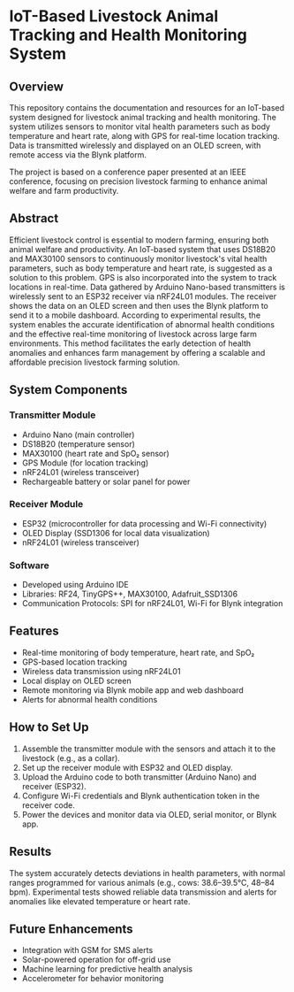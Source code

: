 <xaiArtifact artifact_id="98a651c8-8556-45d7-8090-f2bd65e06474" artifact_version_id="7135d2e6-3d7a-470c-9bc0-ba2f0904370c" title="README.md" contentType="text/markdown">

# IoT-Based Livestock Animal Tracking and Health Monitoring System

## Overview
This repository contains the documentation and resources for an IoT-based system designed for livestock animal tracking and health monitoring. The system utilizes sensors to monitor vital health parameters such as body temperature and heart rate, along with GPS for real-time location tracking. Data is transmitted wirelessly and displayed on an OLED screen, with remote access via the Blynk platform.

The project is based on a conference paper presented at an IEEE conference, focusing on precision livestock farming to enhance animal welfare and farm productivity.

## Abstract
Efficient livestock control is essential to modern farming, ensuring both animal welfare and productivity. An IoT-based system that uses DS18B20 and MAX30100 sensors to continuously monitor livestock's vital health parameters, such as body temperature and heart rate, is suggested as a solution to this problem. GPS is also incorporated into the system to track locations in real-time. Data gathered by Arduino Nano-based transmitters is wirelessly sent to an ESP32 receiver via nRF24L01 modules. The receiver shows the data on an OLED screen and then uses the Blynk platform to send it to a mobile dashboard. According to experimental results, the system enables the accurate identification of abnormal health conditions and the effective real-time monitoring of livestock across large farm environments. This method facilitates the early detection of health anomalies and enhances farm management by offering a scalable and affordable precision livestock farming solution.

## System Components
### Transmitter Module
- Arduino Nano (main controller)
- DS18B20 (temperature sensor)
- MAX30100 (heart rate and SpO₂ sensor)
- GPS Module (for location tracking)
- nRF24L01 (wireless transceiver)
- Rechargeable battery or solar panel for power

### Receiver Module
- ESP32 (microcontroller for data processing and Wi-Fi connectivity)
- OLED Display (SSD1306 for local data visualization)
- nRF24L01 (wireless transceiver)

### Software
- Developed using Arduino IDE
- Libraries: RF24, TinyGPS++, MAX30100, Adafruit_SSD1306
- Communication Protocols: SPI for nRF24L01, Wi-Fi for Blynk integration

## Features
- Real-time monitoring of body temperature, heart rate, and SpO₂
- GPS-based location tracking
- Wireless data transmission using nRF24L01
- Local display on OLED screen
- Remote monitoring via Blynk mobile app and web dashboard
- Alerts for abnormal health conditions

## How to Set Up
1. Assemble the transmitter module with the sensors and attach it to the livestock (e.g., as a collar).
2. Set up the receiver module with ESP32 and OLED display.
3. Upload the Arduino code to both transmitter (Arduino Nano) and receiver (ESP32).
4. Configure Wi-Fi credentials and Blynk authentication token in the receiver code.
5. Power the devices and monitor data via OLED, serial monitor, or Blynk app.

## Results
The system accurately detects deviations in health parameters, with normal ranges programmed for various animals (e.g., cows: 38.6–39.5°C, 48–84 bpm). Experimental tests showed reliable data transmission and alerts for anomalies like elevated temperature or heart rate.

## Future Enhancements
- Integration with GSM for SMS alerts
- Solar-powered operation for off-grid use
- Machine learning for predictive health analysis
- Accelerometer for behavior monitoring
